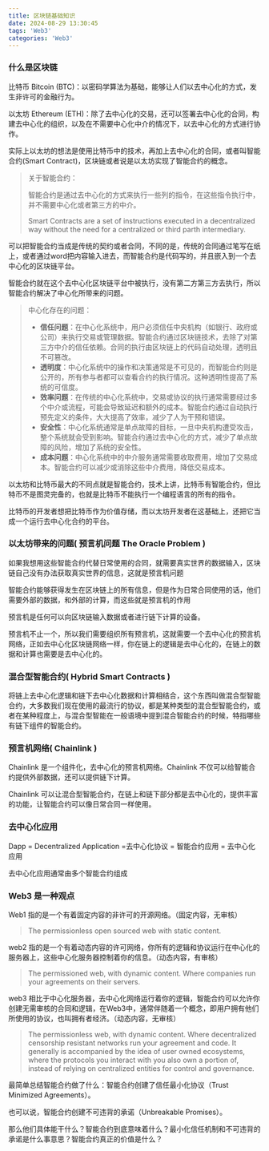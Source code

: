 ```yaml
---
title: 区块链基础知识
date: 2024-08-29 13:30:45
tags: 'Web3'
categories: 'Web3'
---
```


### 什么是区块链

比特币 Bitcoin (BTC)：以密码学算法为基础，能够让人们以去中心化的方式，发生非许可的金融行为。

以太坊 Ethereum (ETH)：除了去中心化的交易，还可以签署去中心化的合同，构建去中心化的组织，以及在不需要中心化中介的情况下，以去中心化的方式进行协作。

实际上以太坊的想法是使用比特币中的技术，再加上去中心化的合同，或者叫智能合约(Smart Contract)，区块链或者说是以太坊实现了智能合约的概念。

> 关于智能合约：
>
> 智能合约是通过去中心化的方式来执行一些列的指令，在这些指令执行中，并不需要中心化或者第三方的中介。
>
> Smart Contracts are a set of instructions executed in a decentralized way without the need for a centralized or third parth intermediary.

可以把智能合约当成是传统的契约或者合同，不同的是，传统的合同通过笔写在纸上，或者通过word把内容输入进去，而智能合约是代码写的，并且嵌入到一个去中心化的区块链平台。

智能合约就在这个去中心化区块链平台中被执行，没有第二方第三方去执行，所以智能合约解决了中心化所带来的问题。

> 中心化存在的问题：
>
> 
>
> - **信任问题**：在中心化系统中，用户必须信任中央机构（如银行、政府或公司）来执行交易或管理数据。智能合约通过区块链技术，去除了对第三方中介的信任依赖。合同的执行由区块链上的代码自动处理，透明且不可篡改。
> - **透明度**：中心化系统中的操作和决策通常是不可见的，而智能合约则是公开的，所有参与者都可以查看合约的执行情况。这种透明性提高了系统的可信度。
> - **效率问题**：在传统的中心化系统中，交易或协议的执行通常需要经过多个中介或流程，可能会导致延迟和额外的成本。智能合约通过自动执行预先定义的条件，大大提高了效率，减少了人为干预和错误。
> - **安全性**：中心化系统通常是单点故障的目标，一旦中央机构遭受攻击，整个系统就会受到影响。智能合约通过去中心化的方式，减少了单点故障的风险，增加了系统的安全性。
> - **成本问题**：中心化系统中的中介服务通常需要收取费用，增加了交易成本。智能合约可以减少或消除这些中介费用，降低交易成本。

以太坊和比特币最大的不同点就是智能合约，技术上讲，比特币有智能合约，但比特币不是图灵完备的，也就是比特币不能执行一个编程语言的所有的指令。

比特币的开发者想把比特币作为价值存储，而以太坊开发者在这基础上，还把它当成一个运行去中心化合约的平台。

### 以太坊带来的问题( 预言机问题 The Oracle Problem )

如果我想用这些智能合约代替日常使用的合同，就需要真实世界的数据输入，区块链自己没有办法获取真实世界的信息，这就是预言机问题

智能合约能够获得发生在区块链上的所有信息，但是作为日常合同使用的话，他们需要外部的数据，和外部的计算，而这些就是预言机的作用

预言机是任何可以向区块链输入数据或者进行链下计算的设备。

预言机不止一个，所以我们需要组织所有预言机，这就需要一个去中心化的预言机网络，正如去中心化区块链网络一样，你在链上的逻辑是去中心化的，在链上的数据和计算也需要是去中心化的。

### 混合型智能合约( Hybrid Smart Contracts )

将链上去中心化逻辑和链下去中心化数据和计算相结合，这个东西叫做混合型智能合约，大多数我们现在使用的最流行的协议，都是某种类型的混合型智能合约，或者在某种程度上，与混合型智能在一般语境中提到混合智能合约的时候，特指哪些有链下组件的智能合约。

### 预言机网络( Chainlink )

Chainlink 是一个组件化，去中心化的预言机网络。Chainlink 不仅可以给智能合约提供外部数据，还可以提供链下计算。

Chainlink 可以让混合型智能合约，在链上和链下部分都是去中心化的，提供丰富的功能，让智能合约可以像日常合同一样使用。

### 去中心化应用

Dapp = Decentralized Application =去中心化协议 = 智能合约应用 = 去中心化应用

去中心化应用通常由多个智能合约组成

### Web3 是一种观点

Web1 指的是一个有着固定内容的非许可的开源网络。（固定内容，无审核）

> The permissionless open sourced web with static content.

web2 指的是一个有着动态内容的许可网络，你所有的逻辑和协议运行在中心化的服务器上，这些中心化服务器控制着你的信息。（动态内容，有审核）

> The permissioned web, with dynamic content. Where companies run your agreements on their servers.

web3 相比于中心化服务器，去中心化网络运行着你的逻辑，智能合约可以允许你创建无需审核的合同和逻辑，在Web3中，通常伴随着一个概念，即用户拥有他们所使用的协议，也叫拥有者经济。（动态内容，无审核）

>  The permissionless web, with dynamic content. Where decentralized censorship resistant networks run your agreement and code. It generally is accompanied by the idea of user owned ecosystems, where the protocols you interact with you also own a portion of, instead of relying on centralized entities for control and governance.  

最简单总结智能合约做了什么：智能合约创建了信任最小化协议（Trust Minimized Agreements）。

也可以说，智能合约创建不可违背的承诺（Unbreakable Promises）。

那么他们具体能干什么？智能合约到底意味着什么？最小化信任机制和不可违背的承诺是什么事意思？智能合约真正的价值是什么？
